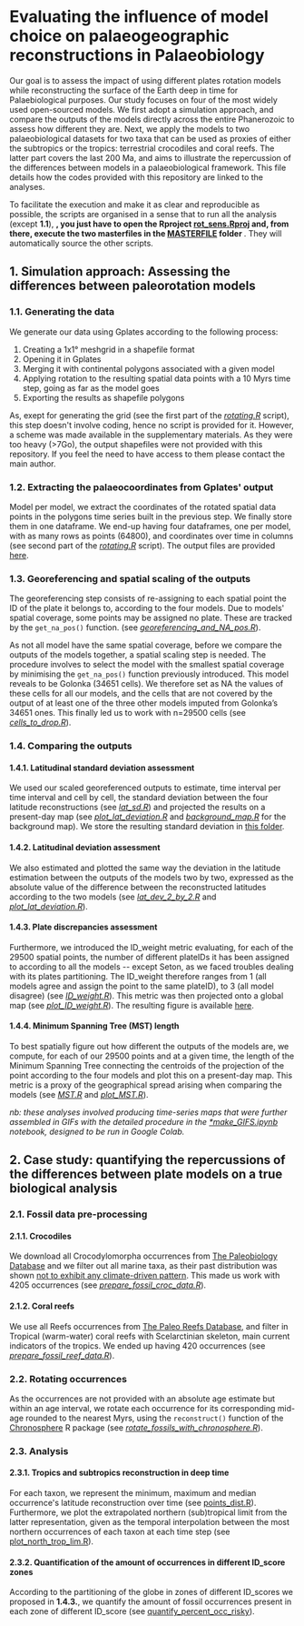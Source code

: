 # Evaluating the influence of model choice on palaeogeographic reconstructions in Palaeobiology

Our goal is to assess the impact of using different plates rotation models while reconstructing the surface of the Earth deep in time for Palaebiological purposes. Our study focuses on four of the most widely used open-sourced models. We first adopt a simulation approach, and compare the outputs of the models directly across the entire Phanerozoic to assess how different they are. Next, we apply the models to two palaeobiological datasets for two taxa that can be used as proxies of either the subtropics or the tropics: terrestrial crocodiles and coral reefs. The latter part covers the last 200 Ma, and aims to illustrate the repercussion of the differences between models in a palaeobiological framework. This file details how the codes provided with this repository are linked to the analyses.

To facilitate the execution and make it as clear and reproducible as possible, the scripts are organised in a sense that to run all the analysis (except <strong>1.1</strong>), <strong>, you just have to open the Rproject [rot_sens.Rproj](https://github.com/Buffan3369/rotation_sensitivity/blob/main/rot_sens.Rproj) and, from there, execute the two masterfiles in the [MASTERFILE](https://github.com/Buffan3369/rotation_sensitivity/tree/main/scripts/MASTERFILES) folder </strong>. They will automatically source the other scripts.

## 1. Simulation approach: Assessing the differences between paleorotation models

### 1.1. Generating the data

We generate our data using Gplates according to the following process:

<ol>
  <li> Creating a 1x1° meshgrid in a shapefile format
  <li> Opening it in Gplates
  <li> Merging it with continental polygons associated with a given model
  <li> Applying rotation to the resulting spatial data points with a 10 Myrs time step, going as far as the model goes
  <li> Exporting the results as shapefile polygons
</ol>

As, exept for generating the grid (see the first part of the [*rotating.R*](https://github.com/Buffan3369/rotation_sensitivity/blob/main/scripts/data_analysis/rotating.R) script), this step doesn't involve coding, hence no script is provided for it. However, a scheme was made available in the supplementary materials. As they were too heavy (>7Go), the output shapefiles were not provided with this repository. If you feel the need to have access to them please contact the main author.


### 1.2. Extracting the palaeocoordinates from Gplates' output

Model per model, we extract the coordinates of the rotated spatial data points in the polygons time series built in the previous step. We finally store them in one dataframe. We end-up having four dataframes, one per model, with as many rows as points (64800), and coordinates over time in columns (see second part of the [*rotating.R*](https://github.com/Buffan3369/rotation_sensitivity/blob/main/scripts/data_analysis/rotating.R) script).
The output files are provided [here](https://github.com/Buffan3369/rotation_sensitivity/tree/main/data/extracted_paleocoordinates).


### 1.3. Georeferencing and spatial scaling of the outputs

The georeferencing step consists of re-assigning to each spatial point the ID of the plate it belongs to, according to the four models. Due to models' spatial coverage, some points may be assigned no plate. These are tracked by the `get_na_pos()` function. (see [*georeferencing_and_NA_pos.R*](https://github.com/Buffan3369/rotation_sensitivity/blob/main/scripts/data_analysis/georeferencing_and_NA_pos.R)). 

As not all model have the same spatial coverage, before we compare the outputs of the models together, a spatial scaling step is needed. The procedure involves to select the model with the smallest spatial coverage by minimising the `get_na_pos()` function previously introduced. This model reveals to be Golonka (34651 cells). We therefore set as NA the values of these cells for all our models, and the cells that are not covered by the output of at least one of the three other models imputed from Golonka’s 34651 ones. This finally led us to work with n=29500 cells (see [*cells_to_drop.R*](https://github.com/Buffan3369/rotation_sensitivity/blob/main/scripts/data_analysis/cells_to_drop.R)).


### 1.4. Comparing the outputs

#### 1.4.1. Latitudinal standard deviation assessment

We used our scaled georeferenced outputs to estimate, time interval per time interval and cell by cell, the standard deviation between the four latitude reconstructions (see [*lat_sd.R*](https://github.com/Buffan3369/rotation_sensitivity/blob/main/scripts/data_analysis/lat_sd.R)) and projected the results on a present-day map (see [*plot_lat_deviation.R*](https://github.com/Buffan3369/rotation_sensitivity/blob/main/scripts/visualisation/plot_lat_deviation.R) and [*background_map.R*](https://github.com/Buffan3369/rotation_sensitivity/blob/main/scripts/visualisation/background_map.R) for the background map). We store the resulting standard deviation in [this folder](https://github.com/Buffan3369/rotation_sensitivity/tree/main/figures/standard_deviation).

#### 1.4.2. Latitudinal deviation assessment

We also estimated and plotted the same way the deviation in the latitude estimation between the outputs of the models two by two, expressed as the absolute value of the difference between the reconstructed latitudes according to the two models (see [*lat_dev_2_by_2.R*](https://github.com/Buffan3369/rotation_sensitivity/blob/main/scripts/data_analysis/lat_dev_2_by_2.R) and [*plot_lat_deviation.R*](https://github.com/Buffan3369/rotation_sensitivity/blob/main/scripts/visualisation/plot_lat_deviation.R)).

#### 1.4.3. Plate discrepancies assessment

Furthermore, we introduced the ID_weight metric evaluating, for each of the 29500 spatial points, the number of different plateIDs it has been assigned to according to all the models -- except Seton, as we faced troubles dealing with its plates partitioning. The ID_weight therefore ranges from 1 (all models agree and assign the point to the same plateID), to 3 (all model disagree) (see [*ID_weight.R*](https://github.com/Buffan3369/rotation_sensitivity/blob/main/scripts/data_analysis/ID_weight.R)). This metric was then projected onto a global map (see [*plot_ID_weight.R*](https://github.com/Buffan3369/rotation_sensitivity/blob/main/scripts/visualisation/plot_ID_weight.R)).
The resulting figure is available [here](https://github.com/Buffan3369/rotation_sensitivity/blob/main/figures/PlateID_discrepancies.png).

#### 1.4.4. Minimum Spanning Tree (MST) length

To best spatially figure out how different the outputs of the models are, we compute, for each of our 29500 points and at a given time, the length of the Minimum Spanning Tree connecting the centroids of the projection of the point according to the four models and plot this on a present-day map. This metric is a proxy of the geographical spread arising when comparing the models (see [*MST.R*](https://github.com/Buffan3369/rotation_sensitivity/blob/main/scripts/data_analysis/MST.R) and [*plot_MST.R*](https://github.com/Buffan3369/rotation_sensitivity/blob/main/scripts/visualisation/plot_MST.R)).


*nb: these analyses involved producing time-series maps that were further assembled in GIFs with the detailed procedure in the [*make_GIFS.ipynb](https://github.com/Buffan3369/rotation_sensitivity/blob/main/scripts/make_GIFs.ipynb) notebook, designed to be run in Google Colab.*


## 2. Case study: quantifying the repercussions of the differences between plate models on a true biological analysis

### 2.1. Fossil data pre-processing
#### 2.1.1. Crocodiles

We download all Crocodylomorpha occurrences from [The Paleobiology Database](https://paleobiodb.org/#/) and we filter out all marine taxa, as their past distribution was shown [not to exhibit any climate-driven pattern](https://www.nature.com/articles/ncomms9438). This made us work with 4205 occurrences (see [*prepare_fossil_croc_data.R*](https://github.com/Buffan3369/rotation_sensitivity/blob/main/scripts/data_analysis/prepare_fossil_croc_data.R)).

#### 2.1.2. Coral reefs

We use all Reefs occurrences from [The Paleo Reefs Database](https://www.paleo-reefs.pal.uni-erlangen.de/), and filter in Tropical (warm-water) coral reefs with Scelarctinian skeleton, main current indicators of the tropics. We ended up having 420 occurrences (see [*prepare_fossil_reef_data.R*](https://github.com/Buffan3369/rotation_sensitivity/blob/main/scripts/data_analysis/prepare_fossil_reef_data.R)).

### 2.2. Rotating occurrences 

As the occurrences are not provided with an absolute age estimate but within an age interval, we rotate each occurrence for its corresponding mid-age rounded to the nearest Myrs, using the `reconstruct()` function of the [Chronosphere](https://cran.r-project.org/web/packages/chronosphere/index.html) R package (see [*rotate_fossils_with_chronosphere.R*](https://github.com/Buffan3369/rotation_sensitivity/blob/main/scripts/data_analysis/rotate_fossils_with_chronosphere.R)).

### 2.3. Analysis
#### 2.3.1. Tropics and subtropics reconstruction in deep time

For each taxon, we represent the minimum, maximum and median occurrence's latitude reconstruction over time (see [points_dist.R](https://github.com/Buffan3369/rotation_sensitivity/blob/main/scripts/visualisation/points_dist.R)). Furthermore, we plot the extrapolated northern (sub)tropical limit from the latter representation, given as the temporal interpolation between the most northern occurrences of each taxon at each time step (see [plot_north_trop_lim.R](https://github.com/Buffan3369/rotation_sensitivity/blob/main/scripts/visualisation/plot_north_trop_lim.R)).

#### 2.3.2. Quantification of the amount of occurrences in different ID_score zones

According to the partitioning of the globe in zones of different ID_scores we proposed in <strong>1.4.3.</strong>, we quantify the amount of fossil occurrences present in each zone of different ID_score (see [quantify_percent_occ_risky](https://github.com/Buffan3369/rotation_sensitivity/blob/main/scripts/data_analysis/quantify_percent_occ_risky.R)).

